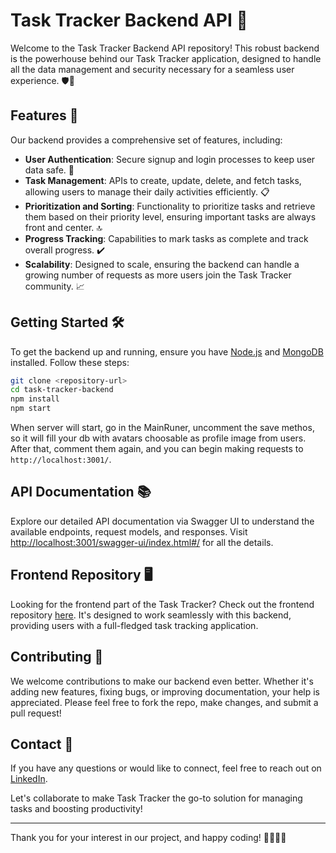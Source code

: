 # Task Tracker Backend API 🚀

Welcome to the Task Tracker Backend API repository! This robust backend is the powerhouse behind our Task Tracker application, designed to handle all the data management and security necessary for a seamless user experience. 🛡️💾

## Features 🌟

Our backend provides a comprehensive set of features, including:

- **User Authentication**: Secure signup and login processes to keep user data safe. 🔐
- **Task Management**: APIs to create, update, delete, and fetch tasks, allowing users to manage their daily activities efficiently. 📋
- **Prioritization and Sorting**: Functionality to prioritize tasks and retrieve them based on their priority level, ensuring important tasks are always front and center. 🔝
- **Progress Tracking**: Capabilities to mark tasks as complete and track overall progress. ✔️
- **Scalability**: Designed to scale, ensuring the backend can handle a growing number of requests as more users join the Task Tracker community. 📈

## Getting Started 🛠️

To get the backend up and running, ensure you have [Node.js](https://nodejs.org/) and [MongoDB](https://www.mongodb.com/) installed. Follow these steps:

```bash
git clone <repository-url>
cd task-tracker-backend
npm install
npm start
```

When server will start, go in the MainRuner, uncomment the save methos, so it will fill your db with avatars choosable as profile image from users. After that, comment them again, and you can begin making requests to `http://localhost:3001/`.

## API Documentation 📚

Explore our detailed API documentation via Swagger UI to understand the available endpoints, request models, and responses. Visit [http://localhost:3001/swagger-ui/index.html#/](http://localhost:3001/swagger-ui/index.html#/) for all the details.

## Frontend Repository 🖥️

Looking for the frontend part of the Task Tracker? Check out the frontend repository [here](https://github.com/marissaburca/task-tracker-fe). It's designed to work seamlessly with this backend, providing users with a full-fledged task tracking application.

## Contributing 🌱

We welcome contributions to make our backend even better. Whether it's adding new features, fixing bugs, or improving documentation, your help is appreciated. Please feel free to fork the repo, make changes, and submit a pull request!

## Contact 📩

If you have any questions or would like to connect, feel free to reach out on [LinkedIn](https://www.linkedin.com/in/marissa-burca-developer/).

Let's collaborate to make Task Tracker the go-to solution for managing tasks and boosting productivity!

---

Thank you for your interest in our project, and happy coding! 🎉👨‍💻🎉
